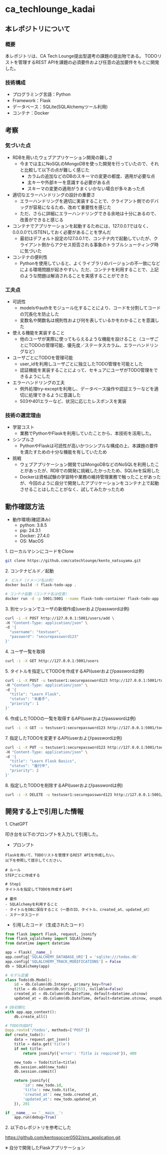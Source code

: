 # ca_techlounge_kadai

## 本レポジトリについて
### 概要
本レポジトリは、CA Tech Lounge提出型選考の課題の提出物である。
TODOリストを管理するREST APIを課題の必須要件および任意の追加要件をもとに開発した。
### 技術構成
* プログラミング言語：Python
* Framework：Flask
* データベース：SQLite(SQLAlchemyツール利用)
* コンテナ：Docker

## 考察
### 気づいた点
* RDBを用いたウェブアプリケーション開発の難しさ
   * 今までは主にNoSQLのMongoDBを使った開発を行っていたので、それと比較して以下の点が難しく感じた
      * カラムの追加などのDBのスキーマの変更の都度、適用が必要な点
      * 主キーや外部キーを意識する必要がある点
      * スキーマの変更の適用がうまくいかない場合が多々あった点
* 適切なエラーハンドリングの設計の重要さ
   * エラーハンドリングを適切に実装することで、クライアント側でのデバッグが容易になるため、改めて重要性を感じた
   * ただ、さらに詳細にエラーハンドリングできる余地は十分にあるので、改善ができると感じる
* コンテナでアプリケーションを起動するためには、127.0.0.1ではなく、0.0.0.0でLISTENしておく必要があることを学んだ
   * 最初はデフォルト設定の127.0.0.1で、コンテナ内で起動していたが、クライアント側からアクセス拒否される事象のトラブルシューティング時に気づいた
* コンテナの便利性
   * Pythonを使用していると、よくライブラリのバージョンの不一致になどによる環境問題が起きやすい。ただ、コンテナを利用することで、上記のような問題は解消されることを実感することができた

### 工夫点
* 可読性
   * modelsやauthをモジュール化することにより、コードを分割してコードの冗長化を防止した
   * 変数名や関数名は規則性および何を表しているかをわかることを意識した
* 使える機能を実装すること
   * 他のユーザが実際に使ってもらえるような機能を設けること（ユーザごとにTODOの管理可能、優先度／ステータスカラム、エラーハンドリングなど）
* ユーザごとにTODOを管理可能
   * user_idを利用しユーザごとに独立したTODO管理を可能とした
   * 認証機能を実装することによって、セキュアにユーザがTODO管理をできるようにした
* エラーハンドリングの工夫
   * 例外処理try-exceptを利用し、データベース操作や認証エラーなどを適切に処理できるように意識した
   * 503や401エラーなど、状況に応じたレスポンスを実装

### 技術の選定理由
* 学習コスト
   * 業務でPythonやFlaskを利用していたことから、本技術を活用した。
* シンプルさ
   * PythonやFlaskは可読性が高いかつシンプルな構成の上、本課題の要件を満たすための十分な機能を有していたため
* 挑戦
   * ウェブアプリケーション開発ではMongoDBなどのNoSQLを利用したことがあったが、RDBでの開発に挑戦したかったため、SQLiteを採用した
   * Dockerは資格試験の学習時や業務の維持管理業務で触ったことがあったが、今回のように自分で開発したアプリケーションをコンテナ上で起動させることはしたことがなく、試してみたかったため

## 動作確認方法
* 動作環境(確認済み)
  * python: 3.8.5
  * pip: 24.3.1
  * Docker: 27.4.0
  * OS: MacOS

1\. ローカルマシンにコードをClone
```bash
git clone https://github.com/catechlounge/kento_natsuyama.git
```

2\. コンテナビルド／起動
```bash
#　ビルド（イメージ名は例）
docker build -t flask-todo-app .

# コンテナ起動（コンテナ名は任意）
docker run -d -p 5001:5001 --name flask-todo-container flask-todo-app

```

3\. 別セッションでユーザの新規作成(userおよびpasswordは例)
```bash
curl -i -X POST http://127.0.0.1:5001/users/add \
-H "Content-Type: application/json" \
-d '{
  "username": "testuser",
  "password": "securepassword123"
}'
```

4\. ユーザ一覧を取得
```bash
curl -i -X GET http://127.0.0.1:5001/users
```

5\. タイトルを指定してTODOを作成するAPI(userおよびpasswordは例)
```bash
curl -i -X POST -u testuser1:securepassword123 http://127.0.0.1:5001/todos/add \
-H "Content-Type: application/json" \
-d '{
  "title": "Learn Flask",
  "status": "未着手",
  "priority": 1
}'
```

6\. 作成したTODOの一覧を取得するAPI(userおよびpasswordは例)
```bash
curl -i -X GET -u testuser1:securepassword123 http://127.0.0.1:5001/todos
```

7\. 指定したTODOを変更するAPI(userおよびpasswordは例)
```bash
curl -i -X PUT -u testuser1:securepassword123 http://127.0.0.1:5001/todos/update/1 \
-H "Content-Type: application/json" \
-d '{
  "title": "Learn Flask Basics",
  "status": "進行中",
  "priority": 2
}'

```

8\. 指定したTODOを削除するAPI(userおよびpasswordは例)
```bash
curl -i -X DELETE -u testuser1:securepassword123 http://127.0.0.1:5001/todos/delete/1
```


## 開発する上で引用した情報
1\. ChatGPT

叩き台を以下のプロンプトを入力して引用した。

* プロンプト
```
Flaskを用いて、TODOリストを管理するREST APIを作成したい。
以下を参照して提示してください。

# ルール
STEPごとに作成する

# Step1
タイトルを指定してTODOを作成するAPI

# 要件
- SQLAlchemyを利用すること
- タイトルをDBに保存すること（一意のID、タイトル、created_at、updated_at）
- ステータスコード
```
* 引用したコード（生成されたコード）
```python
from flask import Flask, request, jsonify
from flask_sqlalchemy import SQLAlchemy
from datetime import datetime

app = Flask(__name__)
app.config['SQLALCHEMY_DATABASE_URI'] = 'sqlite:///todos.db'
app.config['SQLALCHEMY_TRACK_MODIFICATIONS'] = False
db = SQLAlchemy(app)

# モデル定義
class Todo(db.Model):
    id = db.Column(db.Integer, primary_key=True)
    title = db.Column(db.String(255), nullable=False)
    created_at = db.Column(db.DateTime, default=datetime.utcnow)
    updated_at = db.Column(db.DateTime, default=datetime.utcnow, onupdate=datetime.utcnow)

# DB初期化
with app.app_context():
    db.create_all()

# TODO作成API
@app.route('/todos', methods=['POST'])
def create_todo():
    data = request.get_json()
    title = data.get('title')
    if not title:
        return jsonify({'error': 'Title is required'}), 400

    new_todo = Todo(title=title)
    db.session.add(new_todo)
    db.session.commit()

    return jsonify({
        'id': new_todo.id,
        'title': new_todo.title,
        'created_at': new_todo.created_at,
        'updated_at': new_todo.updated_at
    }), 201

if __name__ == '__main__':
    app.run(debug=True)
```
2\. 以下のレポジトリを参考にした

https://github.com/kentosoccer0502/sns_application.git

※ 自分で開発したFlaskアプリケーション



